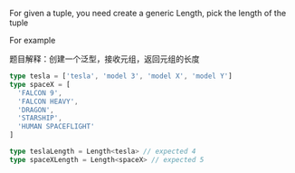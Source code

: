 For given a tuple, you need create a generic Length, pick the length of the tuple

For example

题目解释：创建一个泛型，接收元组，返回元组的长度

```ts
type tesla = ['tesla', 'model 3', 'model X', 'model Y']
type spaceX = [
  'FALCON 9',
  'FALCON HEAVY',
  'DRAGON',
  'STARSHIP',
  'HUMAN SPACEFLIGHT'
]

type teslaLength = Length<tesla> // expected 4
type spaceXLength = Length<spaceX> // expected 5
```
